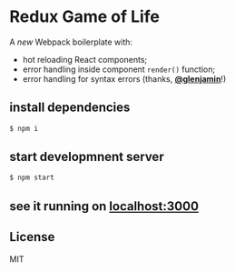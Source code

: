 Redux Game of Life
==================

A *new* Webpack boilerplate with:

* hot reloading React components;
* error handling inside component `render()` function;
* error handling for syntax errors (thanks, **[@glenjamin](https://github.com/glenjamin)**!)

## install dependencies
```bash
$ npm i
```

## start developmnent server
```bash
$ npm start
```

## see it running on [localhost:3000](http://localhost:3000)

## License

MIT
